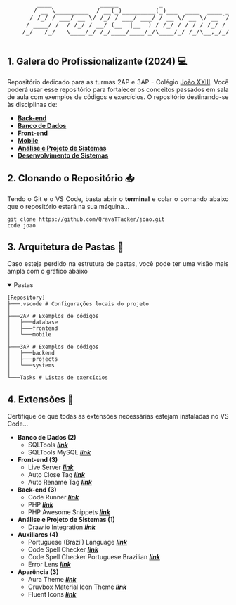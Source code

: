 <div align="center">
<pre align="center">
        ____             _____           _                   ___                   __     
       / __ \_________  / __(_)_________(_)___  ____  ____ _/ (_)___  ____ _____  / /____ 
      / /_/ / ___/ __ \/ /_/ / ___/ ___/ / __ \/ __ \/ __ `/ / /_  / / __ `/ __ \/ __/ _ \
     / ____/ /  / /_/ / __/ (__  |__  ) / /_/ / / / / /_/ / / / / /_/ /_/ / / / / /_/  __/
    /_/   /_/   \____/_/ /_/____/____/_/\____/_/ /_/\__,_/_/_/ /___/\__,_/_/ /_/\__/\___/ 
  _________________________________________________________________________________________
</pre>
</div>

## 1. Galera do Profissionalizante (2024) 💻

<p align="justify">
    Repositório dedicado para as turmas 2AP e 3AP - Colégio <a href="https://www.escol.as/227157-joao-xxiii-c-m-n">João XXIII</a>. Você poderá usar esse repositório para fortalecer os conceitos passados em sala de aula com exemplos de códigos e exercícios. O repositório destinando-se às disciplinas de:
</p>

- [**Back-end**](./Tasks/3AP/backend.md)
- [**Banco de Dados**](./Tasks/2AP/database.md)
- [**Front-end**](./Tasks/2AP/frontend.md)
- [**Mobile**](./Tasks/2AP/mobile.md)
- [**Análise e Projeto de Sistemas**](./Tasks/3AP/projects.md)
- [**Desenvolvimento de Sistemas**](./Tasks/3AP/systems.md)

## 2. Clonando o Repositório 📥

<p align="justify">
    Tendo o Git e o VS Code, basta abrir o <strong>terminal</strong> e colar o comando abaixo que o repositório estará na sua máquina... 
</p>

```shell
git clone https://github.com/QravaTTacker/joao.git
code joao
```

## 3. Arquitetura de Pastas 📂

<p align="justify">
    Caso esteja perdido na estrutura de pastas, você pode ter uma visão mais ampla com o gráfico abaixo
</p>

<details open>
    <summary>Pastas</summary>

```shell
[Repository]
├───.vscode # Configurações locais do projeto
│
├───2AP # Exemplos de códigos
│   ├───database
│   ├───frontend
│   └───mobile
│
├───3AP # Exemplos de códigos
│   ├───backend
│   ├───projects
│   └───systems
│
└───Tasks # Listas de exercícios
```

</details>

## 4. Extensões 🧩

<p align="justify">
    Certifique de que todas as extensões necessárias estejam instaladas no VS Code...
</p>

- **Banco de Dados (2)**
  - SQLTools **_[link](https://marketplace.visualstudio.com/items?itemName=mtxr.sqltools)_**
  - SQLTools MySQL **_[link](https://marketplace.visualstudio.com/items?itemName=mtxr.sqltools-driver-mysql)_**
- **Front-end (3)**
  - Live Server **_[link](https://marketplace.visualstudio.com/items?itemName=ritwickdey.LiveServer)_**
  - Auto Close Tag **_[link](https://marketplace.visualstudio.com/items?itemName=formulahendry.auto-close-tag)_**
  - Auto Rename Tag **_[link](https://marketplace.visualstudio.com/items?itemName=formulahendry.auto-rename-tag)_**
- **Back-end (3)**
  - Code Runner **_[link](https://marketplace.visualstudio.com/items?itemName=formulahendry.code-runner)_**
  - PHP **_[link](https://marketplace.visualstudio.com/items?itemName=DEVSENSE.phptools-vscode)_**
  - PHP Awesome Snippets **_[link](https://marketplace.visualstudio.com/items?itemName=hakcorp.php-awesome-snippets)_**
- **Análise e Projeto de Sistemas (1)**
  - Draw.io Integration **_[link](https://marketplace.visualstudio.com/items?itemName=hediet.vscode-drawio)_**
- **Auxiliares (4)**
  - Portuguese (Brazil) Language **_[link](https://marketplace.visualstudio.com/items?itemName=MS-CEINTL.vscode-language-pack-pt-BR)_**
  - Code Spell Checker **_[link](https://marketplace.visualstudio.com/items?itemName=streetsidesoftware.code-spell-checker)_**
  - Code Spell Checker Portuguese Brazilian **_[link](https://marketplace.visualstudio.com/items?itemName=streetsidesoftware.code-spell-checker-portuguese-brazilian)_**
  - Error Lens **_[link](https://marketplace.visualstudio.com/items?itemName=usernamehw.errorlens)_**
- **Aparência (3)**
  - Aura Theme **_[link](https://marketplace.visualstudio.com/items?itemName=DaltonMenezes.aura-theme)_**
  - Gruvbox Material Icon Theme **_[link](https://marketplace.visualstudio.com/items?itemName=JonathanHarty.gruvbox-material-icon-theme)_**
  - Fluent Icons **_[link](https://marketplace.visualstudio.com/items?itemName=miguelsolorio.fluent-icons)_**

<!-- <div align="center">
    <table width="100%">
        <thead>
            <tr align="center">
                <td><em><strong>Matéria</strong></em></td>
                <td><em><strong>Nome</strong></em></td>
                <td><em><strong>Link</strong></em></td>
            </tr>
        </thead>
        <tbody>
            <tr align="center">
                <td rowspan="2" width="20%">
                    Banco de Dados
                </td>
                <td>SQLTools</td>
                <td>
                    <em>
                    <strong>
                        <a href="https://marketplace.visualstudio.com/items?itemName=mtxr.sqltools">mtxr.sqltools</a>    
                    </strong>
                    </em>
                </td>
            </tr>
            <tr align="center">
                <td>SQLTools MySQL</td>
                <td>
                    <em>
                    <strong>
                        <a href="https://marketplace.visualstudio.com/items?itemName=mtxr.sqltools-driver-mysql">mtxr.sqltools-driver-mysql</a>    
                    </strong>
                    </em>
                </td>
            </tr>
            <tr align="center">
                <td rowspan="3" width="20%">
                    Front-end
                </td>
                <td>Live Server</td>
                <td>
                    <em>
                    <strong>
                        <a href="https://marketplace.visualstudio.com/items?itemName=ritwickdey.LiveServer">ritwickdey.LiveServer</a>    
                    </strong>
                    </em>
                </td>
            </tr>
            <tr align="center">
                <td>Auto Close Tag</td>
                <td>
                    <em>
                    <strong>
                        <a href="https://marketplace.visualstudio.com/items?itemName=formulahendry.auto-close-tag">formulahendry.auto-close-tag</a>    
                    </strong>
                    </em>
                </td>
            </tr>
            <tr align="center">
                <td>Auto Rename Tag</td>
                <td>
                    <em>
                    <strong>
                        <a href="https://marketplace.visualstudio.com/items?itemName=formulahendry.auto-rename-tag">formulahendry.auto-rename-tag</a>    
                    </strong>
                    </em>
                </td>
            </tr>
            <tr align="center">
                <td rowspan="3" width="20%">
                    Back-end
                </td>
                <td>Code Runner</td>
                <td>
                    <em>
                    <strong>
                        <a href="https://marketplace.visualstudio.com/items?itemName=formulahendry.code-runner">formulahendry.code-runner</a>    
                    </strong>
                    </em>
                </td>
            </tr>
            <tr align="center">
                <td>PHP</td>
                <td>
                    <em>
                    <strong>
                        <a href="https://marketplace.visualstudio.com/items?itemName=DEVSENSE.phptools-vscode">DEVSENSE.phptools-vscode</a>    
                    </strong>
                    </em>
                </td>
            </tr>
            <tr align="center">
                <td>PHP Awesome Snippets</td>
                <td>
                    <em>
                    <strong>
                        <a href="https://marketplace.visualstudio.com/items?itemName=hakcorp.php-awesome-snippets">hakcorp.php-awesome-snippets</a>    
                    </strong>
                    </em>
                </td>
            </tr>
            <tr align="center">
                <td width="20%">
                    Análise de Sistemas
                </td>
                <td>Draw.io Integration</td>
                <td>
                    <em>
                    <strong>
                        <a href="https://marketplace.visualstudio.com/items?itemName=hediet.vscode-drawio">hediet.vscode-drawio</a>    
                    </strong>
                    </em>
                </td>
            </tr>
            <tr align="center">
                <td rowspan="4" width="20%">
                    Auxiliares
                </td>
                <td>Portuguese (Brazil) Language</td>
                <td>
                    <em>
                    <strong>
                        <a href="https://marketplace.visualstudio.com/items?itemName=MS-CEINTL.vscode-language-pack-pt-BR">MS-CEINTL.vscode-language-pack-pt-BR</a>    
                    </strong>
                    </em>
                </td>
            </tr>
            <tr align="center">
                <td>Code Spell Checker</td>
                <td>
                    <em>
                    <strong>
                        <a href="https://marketplace.visualstudio.com/items?itemName=streetsidesoftware.code-spell-checker">streetsidesoftware.code-spell-checker</a>    
                    </strong>
                    </em>
                </td>
            </tr>
            <tr align="center">
                <td>Code Spell Checker Portuguese Brazilian</td>
                <td>
                    <em>
                    <strong>
                        <a href="https://marketplace.visualstudio.com/items?itemName=streetsidesoftware.code-spell-checker-portuguese-brazilian">streetsidesoftware.code-spell-checker-portuguese-brazilian</a>    
                    </strong>
                    </em>
                </td>
            </tr>
            <tr align="center">
                <td>Error Lens</td>
                <td>
                    <em>
                    <strong>
                        <a href="https://marketplace.visualstudio.com/items?itemName=usernamehw.errorlens">usernamehw.errorlens</a>    
                    </strong>
                    </em>
                </td>
            </tr>
            <tr align="center">
                <td rowspan="2" width="20%">
                    Aparência
                </td>
                <td>Aura Theme</td>
                <td>
                    <em>
                    <strong>
                        <a href="https://marketplace.visualstudio.com/items?itemName=DaltonMenezes.aura-theme">DaltonMenezes.aura-theme</a>    
                    </strong>
                    </em>
                </td>
            </tr>
            <tr align="center">
                <td>Gruvbox Material Icon Theme</td>
                <td>
                    <em>
                    <strong>
                        <a href="https://marketplace.visualstudio.com/items?itemName=JonathanHarty.gruvbox-material-icon-theme">JonathanHarty.gruvbox-material-icon-theme</a>    
                    </strong>
                    </em>
                </td>
            </tr>
        </tbody>
    </table>
</div> -->
